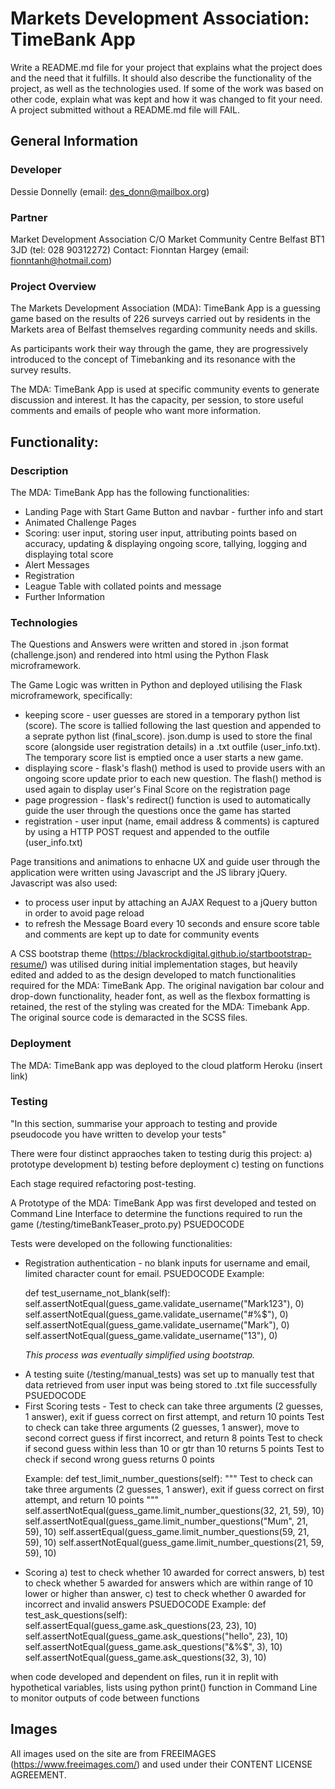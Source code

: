 # Markets Development Association: TimeBank App
Write a README.md file for your project that explains what the project does and the need that it fulfills. It should also describe the functionality of the project, as well as the technologies used. If some of the work was based on other code, explain what was kept and how it was changed to fit your need. A project submitted without a README.md file will FAIL.

## General Information
### Developer
Dessie Donnelly (email: des_donn@mailbox.org)

### Partner
Market Development Association C/O Market Community Centre Belfast BT1 3JD (tel: 028 90312272)
Contact: Fionntan Hargey (email: fionntanh@hotmail.com)

### Project Overview
The Markets Development Association (MDA): TimeBank App is a guessing game based on the
results of 226 surveys carried out by residents in the Markets area of Belfast 
themselves regarding community needs and skills.

As participants work their way through the game, they are progressively introduced
to the concept of Timebanking and its resonance with the survey results.

The MDA: TimeBank App is used at specific community events
to generate discussion and interest. It has the capacity, per session, to store
useful comments and emails of people who want more information.

## Functionality:
### Description
The MDA: TimeBank App has the following functionalities:
<ul>
<li>Landing Page with Start Game Button and navbar - further info and start</li>
<li>Animated Challenge Pages</li>
<li>Scoring: user input, storing user input, attributing points based on accuracy, 
    updating & displaying ongoing score, tallying, logging and displaying total score</li>
<li>Alert Messages</li>
<li>Registration</li>
<li>League Table with collated points and message</li>
<li>Further Information</li>
</ul>

### Technologies
The Questions and Answers were written and stored in .json format (challenge.json) 
and rendered into html using the Python Flask microframework.

The Game Logic was written in Python and deployed utilising the Flask microframework, specifically:
<ul>
<li>keeping score - user guesses are stored in a temporary python list (score). The score 
    is tallied following the last question and appended to a seprate python list (final_score). 
    json.dump is used to store the final score (alongside user registration details)
    in a .txt outfile (user_info.txt). The temporary score list is emptied once a user starts a new game.</li>
<li>displaying score - flask's flash() method is used to provide users with an ongoing score 
    update prior to each new question. The flash() method is used again to display 
    user's Final Score on the registration page</li>
<li>page progression - flask's redirect() function is used to automatically guide 
    the user through the questions once the game has started</li>
<li>registration - user input (name, email address & comments) is captured by 
    using a HTTP POST request and appended to the outfile (user_info.txt)</li>
</ul>

Page transitions and animations to enhacne UX and guide user through the application 
were written using Javascript and the JS library jQuery. Javascript was also used:
<ul>
<li>to process user input by attaching an AJAX Request to a jQuery button in order to 
avoid page reload</li>
<li>to refresh the Message Board every 10 seconds and ensure score table and comments
are kept up to date for community events</li>
</ul>

A CSS bootstrap theme (https://blackrockdigital.github.io/startbootstrap-resume/) 
was utilised during initial implementation stages, but heavily edited and added to 
as the design developed to match functionalities required for the MDA: TimeBank App. 
The original navigation bar colour and drop-down functionality, header font, as 
well as the flexbox formatting is retained, the rest of the styling was created 
for the MDA: Timebank App. The original source code is demaracted in the SCSS files.

### Deployment
The MDA: TimeBank app was deployed to the cloud platform Heroku (insert link)


### Testing
"In this section, summarise your approach to testing and provide pseudocode you have written to develop your tests"

There were four distinct appraoches taken to testing durig this project:
a) prototype development
b) testing before deployment
c) testing on functions

Each stage required refactoring post-testing.


A Prototype of the MDA: TimeBank App was first developed and tested on Command 
Line Interface to determine the functions required to run the game (/testing/timeBankTeaser_proto.py)
PSUEDOCODE

Tests were developed on the following functionalities:
<ul>
<li>Registration authentication - no blank inputs for username and email, limited character count for email. 
PSUEDOCODE
Example:

def test_username_not_blank(self):
 self.assertNotEqual(guess_game.validate_username("Mark123"), 0)
        self.assertNotEqual(guess_game.validate_username("#%$"), 0)
        self.assertNotEqual(guess_game.validate_username("Mark"), 0)
        self.assertNotEqual(guess_game.validate_username("13"), 0)
        
<em>This process was eventually simplified using bootstrap.</em></li>

<li>A testing suite (/testing/manual_tests) was set up to manually test that data retrieved from user input was being stored to .txt file successfully</li>
PSUEDOCODE
<li>First Scoring tests - Test to check can take three arguments (2 guesses, 1 answer), exit if
        guess correct on first attempt, and return 10 points
Test to check can take three arguments (2 guesses, 1 answer), move to
        second correct guess if first incorrect, and return 8 points
Test to check if second guess within  less than 10 or gtr than 10 returns 5 points
Test to check if second wrong guess returns 0 points


Example:
    def test_limit_number_questions(self):
        """
        Test to check can take three arguments (2 guesses, 1 answer), exit if
        guess correct on first attempt, and return 10 points
        """
        self.assertNotEqual(guess_game.limit_number_questions(32, 21, 59), 10)
        self.assertNotEqual(guess_game.limit_number_questions("Mum", 21, 59), 10)
        self.assertEqual(guess_game.limit_number_questions(59, 21, 59), 10)
        self.assertNotEqual(guess_game.limit_number_questions(21, 59, 59), 10)

</li>




<li>Scoring a) test to check whether 10 awarded for correct answers, b) test to 
    check whether 5 awarded for answers which are within range of 10 lower or 
    higher than answer, c) test to check whether 0 awarded for incorrect and invalid answers
PSUEDOCODE
Example:
def test_ask_questions(self):
 self.assertEqual(guess_game.ask_questions(23, 23), 10)
        self.assertNotEqual(guess_game.ask_questions("hello", 23), 10)
        self.assertNotEqual(guess_game.ask_questions("&%$", 3), 10)
        self.assertNotEqual(guess_game.ask_questions(32, 3), 10)

</li>

</ul>



when code developed and dependent on files, run it in replit with hypothetical variables, lists
using python print() function in Command Line to monitor outputs of code between functions


## Images
All images used on the site are from FREEIMAGES (https://www.freeimages.com/)
and used under their CONTENT LICENSE AGREEMENT.
